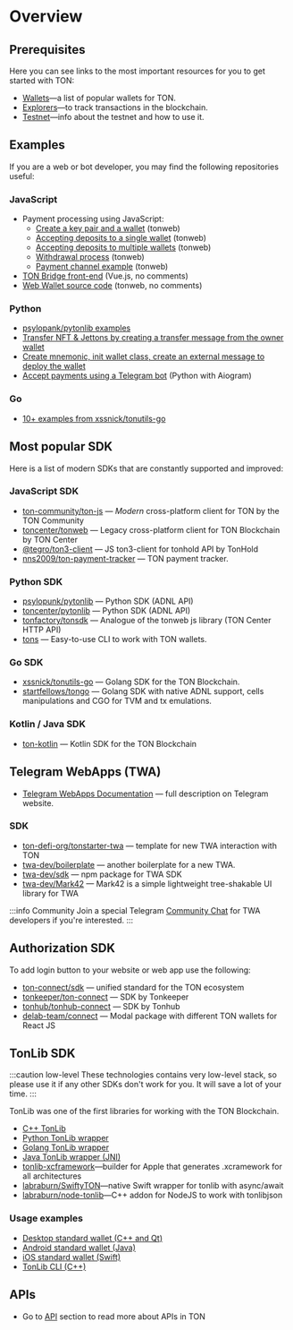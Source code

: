 # Overview

## Prerequisites

Here you can see links to the most important resources for you to get started with TON:

- [Wallets](https://ton.org/wallets)—a list of popular wallets for TON.
- [Explorers](https://ton.app/explorers)—to track transactions in the blockchain.
- [Testnet](/develop/smart-contracts/environment/testnet.md)—info about the testnet and how to use it.

## Examples

If you are a web or bot developer, you may find the following repositories useful:

### JavaScript

* Payment processing using JavaScript:
  * [Create a key pair and a wallet](https://github.com/toncenter/examples/blob/main/common.js) (tonweb)
  * [Accepting deposits to a single wallet](https://github.com/toncenter/examples/blob/main/deposits-single-wallet.js) (tonweb)
  * [Accepting deposits to multiple wallets](https://github.com/toncenter/examples/blob/main/deposits-multi-wallet.js) (tonweb)
  * [Withdrawal process](https://github.com/toncenter/examples/blob/main/withdrawals.js) (tonweb)
  * [Payment channel example](https://github.com/toncenter/payment-channels-example/blob/main/index.js) (tonweb)
* [TON Bridge front-end](https://github.com/ton-blockchain/bridge) (Vue.js, no comments)
* [Web Wallet source code](https://github.com/toncenter/ton-wallet) (tonweb, no comments)


### Python

- [psylopank/pytonlib examples](https://github.com/psylopunk/pytonlib/tree/main/examples)
- [Transfer NFT & Jettons by creating a transfer message from the owner wallet](https://github.com/tonfactory/tonsdk#transfer-nft--jettons-by-creating-a-transfer-message-from-an-owner-wallet)
- [Create mnemonic, init wallet class, create an external message to deploy the wallet](https://github.com/tonfactory/tonsdk#create-mnemonic-init-wallet-class-create-external-message-to-deploy-the-wallet)
- [Accept payments using a Telegram bot](../dapps/tutorials/accept-payments-in-a-telegram-bot.md) (Python with Aiogram)

### Go

- [10+ examples from xssnick/tonutils-go](https://github.com/xssnick/tonutils-go/tree/master/example)

## Most popular SDK

Here is a list of modern SDKs that are constantly supported and improved:

### JavaScript SDK

* [ton-community/ton-js](https://github.com/ton-community/ton) — _Modern_ cross-platform client for TON by the TON Community
* [toncenter/tonweb](https://github.com/toncenter/tonweb) — Legacy cross-platform client for TON Blockchain by TON Center
* [@tegro/ton3-client](https://github.com/TegroTON/ton3-client) — JS ton3-client for tonhold API by TonHold
* [nns2009/ton-payment-tracker](https://github.com/nns2009/ton-payment-tracker) — TON payment tracker.

### Python SDK

- [psylopunk/pytonlib](https://github.com/psylopunk/pytonlib) — Python SDK (ADNL API)
- [toncenter/pytonlib](https://github.com/toncenter/pytonlib) — Python SDK (ADNL API)
- [tonfactory/tonsdk](https://github.com/tonfactory/tonsdk) — Analogue of the tonweb js library (TON Center HTTP API)
- [tons](https://pypi.org/project/tons/) — Easy-to-use CLI to work with TON wallets.

### Go SDK

- [xssnick/tonutils-go](https://github.com/xssnick/tonutils-go) — Golang SDK for the TON Blockchain. 
- [startfellows/tongo](https://github.com/startfellows/tongo) — Golang SDK with native ADNL support, cells manipulations and CGO for TVM and tx emulations.


### Kotlin / Java SDK

- [ton-kotlin](https://github.com/andreypfau/ton-kotlin) — Kotlin SDK for the TON Blockchain

## Telegram WebApps (TWA)

- [Telegram WebApps Documentation](https://core.telegram.org/bots/webapps) — full description on Telegram website.

### SDK

- [ton-defi-org/tonstarter-twa](https://github.com/ton-defi-org/tonstarter-twa) — template for new TWA interaction with TON
- [twa-dev/boilerplate](https://github.com/twa-dev/Boilerplate) — another boilerplate for a new TWA.
- [twa-dev/sdk](https://github.com/twa-dev/sdk) — npm package for TWA SDK
- [twa-dev/Mark42](https://github.com/twa-dev/Mark42) — Mark42 is a simple lightweight tree-shakable UI library for TWA

:::info Community
Join a special Telegram [Community Chat](https://t.me/+1mQMqTopB1FkNjIy) for TWA developers if you're interested.
:::

## Authorization SDK

To add login button to your website or web app use the following:

- [ton-connect/sdk](https://github.com/ton-connect/sdk) — unified standard for the TON ecosystem
- [tonkeeper/ton-connect](https://github.com/tonkeeper/ton-connect/blob/main/TonConnectSpecification.md) — SDK by Tonkeeper
- [tonhub/tonhub-connect](https://developers.tonhub.com/docs/apps) — SDK by Tonhub
- [delab-team/connect](https://github.com/delab-team/connect) — Modal package with different TON wallets for React JS

## TonLib SDK

:::caution low-level
These technologies contains very low-level stack, so please use it if any other SDKs don't work for you. It will save a lot of your time.
:::

TonLib was one of the first libraries for working with the TON Blockchain.

- [C++ TonLib](https://github.com/ton-blockchain/ton/tree/master/example/cpp)
- [Python TonLib wrapper](https://github.com/toncenter/pytonlib)
- [Golang TonLib wrapper](https://github.com/ton-blockchain/tonlib-go)
- [Java TonLib wrapper (JNI)](https://github.com/ton-blockchain/tonlib-java)
- [tonlib-xcframework](https://github.com/labraburn/tonlib-xcframework)—builder for Apple that generates .xcramework for all architectures
- [labraburn/SwiftyTON](https://github.com/labraburn/SwiftyTON)—native Swift wrapper for tonlib with async/await
- [labraburn/node-tonlib](https://github.com/labraburn/node-tonlib)—C++ addon for NodeJS to work with tonlibjson

### Usage examples

- [Desktop standard wallet (C++ and Qt)](https://github.com/ton-blockchain/wallet-desktop)
- [Android standard wallet (Java)](https://github.com/ton-blockchain/wallet-android)
- [iOS standard wallet (Swift)](https://github.com/ton-blockchain/wallet-ios)
- [TonLib CLI (C++)](https://github.com/ton-blockchain/ton/blob/master/tonlib/tonlib/tonlib-cli.cpp)

## APIs

- Go to [API](/develop/dapps/apis) section to read more about APIs in TON